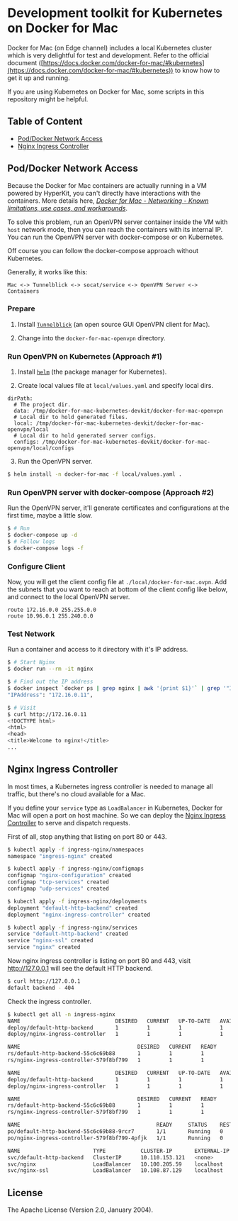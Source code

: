 # Development toolkit for Kubernetes on Docker for Mac

Docker for Mac (on Edge channel) includes a local Kubernetes cluster which is very delightful for test and development. Refer to the official document ([https://docs.docker.com/docker-for-mac/#kubernetes](https://docs.docker.com/docker-for-mac/#kubernetes)) to know how to get it up and running.

If you are using Kubernetes on Docker for Mac, some scripts in this repository might be helpful.

## Table of Content

- [Pod/Docker Network Access](#pod-docker-network-access)
- [Nginx Ingress Controller](#nginx-ingress-controller)

## <a name="pod-docker-network-access">Pod/Docker Network Access</a>

Because the Docker for Mac containers are actually running in a VM powered by
HyperKit, you can't directly have interactions with the containers. More details here, _[Docker for Mac - Networking - Known limitations, use cases, and workarounds](https://docs.docker.com/docker-for-mac/networking/#known-limitations-use-cases-and-workarounds)_.

To solve this problem, run an OpenVPN server container inside the VM with `host` network mode, then you can reach the containers with its internal IP. You can run the OpenVPN server with docker-compose or on Kubernetes.

Off course you can follow the docker-compose approach without Kubernetes.

Generally, it works like this:

``` Text
Mac <-> Tunnelblick <-> socat/service <-> OpenVPN Server <-> Containers
```

### Prepare

1. Install [`Tunnelblick`](https://tunnelblick.net/downloads.html) (an open source GUI OpenVPN client for Mac).

2. Change into the `docker-for-mac-openvpn` directory.

### Run OpenVPN on Kubernetes (Approach #1)

1. Install [`helm`](http://helm.sh) (the package manager for Kubernetes).

2. Create local values file at `local/values.yaml` and specify local dirs.

``` Text
dirPath:
  # The project dir.
  data: /tmp/docker-for-mac-kubernetes-devkit/docker-for-mac-openvpn
  # Local dir to hold generated files.
  local: /tmp/docker-for-mac-kubernetes-devkit/docker-for-mac-openvpn/local
  # Local dir to hold generated server configs.
  configs: /tmp/docker-for-mac-kubernetes-devkit/docker-for-mac-openvpn/local/configs
```

3. Run the OpenVPN server.

``` Bash
$ helm install -n docker-for-mac -f local/values.yaml .
```

### Run OpenVPN server with docker-compose (Approach #2)

Run the OpenVPN server, it'll generate certificates and configurations at the first time, maybe a little slow.

``` Bash
$ # Run
$ docker-compose up -d
$ # Follow logs
$ docker-compose logs -f
```

### Configure Client

Now, you will get the client config file at `./local/docker-for-mac.ovpn`. Add the subnets that you want to reach at bottom of the client config like below, and connect to the local OpenVPN server.

``` Config
route 172.16.0.0 255.255.0.0
route 10.96.0.1 255.240.0.0
```

### Test Network

Run a container and access to it directory with it's IP address.

``` Bash
$ # Start Nginx
$ docker run --rm -it nginx

$ # Find out the IP address
$ docker inspect `docker ps | grep nginx | awk '{print $1}'` | grep '"IPAddress"'
"IPAddress": "172.16.0.11",

$ # Visit
$ curl http://172.16.0.11
<!DOCTYPE html>
<html>
<head>
<title>Welcome to nginx!</title>
...
```

## <a name="nginx-ingress-controller">Nginx Ingress Controller</a>

In most times, a Kubernetes ingress controller is needed to manage all traffic, but there's no cloud available for a Mac.

If you define your `service` type as `LoadBalancer` in Kubernetes, Docker for Mac will open a port on host machine. So we can deploy the [Nginx Ingress Controller](https://github.com/kubernetes/ingress-nginx) to serve and dispatch requests.

First of all, stop anything that listing on port 80 or 443.

``` Bash
$ kubectl apply -f ingress-nginx/namespaces
namespace "ingress-nginx" created

$ kubectl apply -f ingress-nginx/configmaps
configmap "nginx-configuration" created
configmap "tcp-services" created
configmap "udp-services" created

$ kubectl apply -f ingress-nginx/deployments
deployment "default-http-backend" created
deployment "nginx-ingress-controller" created

$ kubectl apply -f ingress-nginx/services
service "default-http-backend" created
service "nginx-ssl" created
service "nginx" created
```

Now nginx ingress controller is listing on port 80 and 443, visit http://127.0.0.1 will see the default HTTP backend.

``` Bash
$ curl http://127.0.0.1
default backend - 404
```

Check the ingress controller.

``` Bash
$ kubectl get all -n ingress-nginx
NAME                              DESIRED   CURRENT   UP-TO-DATE   AVAILABLE   AGE
deploy/default-http-backend       1         1         1            1           21m
deploy/nginx-ingress-controller   1         1         1            1           21m

NAME                                     DESIRED   CURRENT   READY     AGE
rs/default-http-backend-55c6c69b88       1         1         1         21m
rs/nginx-ingress-controller-579f8bf799   1         1         1         21m

NAME                              DESIRED   CURRENT   UP-TO-DATE   AVAILABLE   AGE
deploy/default-http-backend       1         1         1            1           21m
deploy/nginx-ingress-controller   1         1         1            1           21m

NAME                                     DESIRED   CURRENT   READY     AGE
rs/default-http-backend-55c6c69b88       1         1         1         21m
rs/nginx-ingress-controller-579f8bf799   1         1         1         21m

NAME                                           READY     STATUS    RESTARTS   AGE
po/default-http-backend-55c6c69b88-9rcr7       1/1       Running   0          21m
po/nginx-ingress-controller-579f8bf799-4pfjk   1/1       Running   0          21m

NAME                       TYPE           CLUSTER-IP       EXTERNAL-IP   PORT(S)         AGE
svc/default-http-backend   ClusterIP      10.110.153.121   <none>        80/TCP          21m
svc/nginx                  LoadBalancer   10.100.205.59    localhost     80:31764/TCP    21m
svc/nginx-ssl              LoadBalancer   10.108.87.129    localhost     443:30592/TCP   21m
```

## License

The Apache License (Version 2.0, January 2004).

